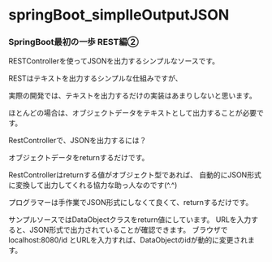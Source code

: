 # springBoot_simplleOutputJSON

### SpringBoot最初の一歩 REST編②

RESTControllerを使ってJSONを出力するシンプルなソースです。

RESTはテキストを出力するシンプルな仕組みですが、

実際の開発では、テキストを出力するだけの実装はあまりしないと思います。


ほとんどの場合は、オブジェクトデータをテキストとして出力することが必要です。

RestControllerで、JSONを出力するには？

オブジェクトデータをreturnするだけです。

RestControllerはreturnする値がオブジェクト型であれば、
自動的にJSON形式に変換して出力してくれる協力な助っ人なのです(^.^)

プログラマーは手作業でJSON形式にしなくて良くて、returnするだけです。

サンプルソースではDataObjectクラスをreturn値にしています。
URLを入力すると、JSON形式で出力されていることが確認できます。
ブラウザでlocalhost:8080/id とURLを入力すれば、DataObjectのidが動的に変更されます。
